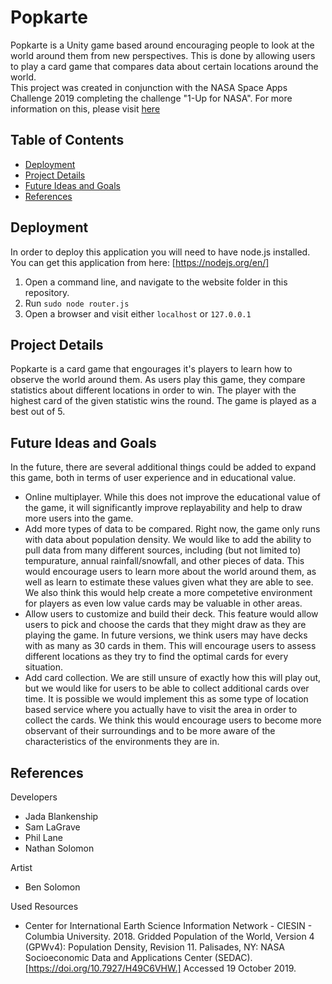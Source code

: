 # Popkarte
Popkarte is a Unity game based around encouraging people to look at the world around them from new perspectives. This is done by allowing users to play a card game that compares data about certain locations around the world.<br>
This project was created in conjunction with the NASA Space Apps Challenge 2019 completing the challenge "1-Up for NASA". For more information on this, please visit [here](https://2019.spaceappschallenge.org/challenges/living-our-world/1up-nasa-earth/teams/hypernova-studios/project)

## Table of Contents
 - [Deployment](#deploy)
 - [Project Details](#details)
 - [Future Ideas and Goals](#future)
 - [References](#references)

## <a name="deploy"/>Deployment
In order to deploy this application you will need to have node.js installed. You can get this application from here: [https://nodejs.org/en/]<br/>
 1. Open a command line, and navigate to the website folder in this repository.
 2. Run `sudo node router.js`
 3. Open a browser and visit either `localhost` or `127.0.0.1`

## <a name="details"/>Project Details
Popkarte is a card game that engourages it's players to learn how to observe the world around them. As users play this game, they compare statistics about different locations in order to win. The player with the highest card of the given statistic wins the round. The game is played as a best out of 5.

## <a name="future"/>Future Ideas and Goals
In the future, there are several additional things could be added to expand this game, both in terms of user experience and in educational value.<br/>
 - Online multiplayer. While this does not improve the educational value of the game, it will significantly improve replayability and help to draw more users into the game.<br/>
 - Add more types of data to be compared. Right now, the game only runs with data about population density. We would like to add the ability to pull data from many different sources, including (but not limited to) tempurature, annual rainfall/snowfall, and other pieces of data. This would encourage users to learn more about the world around them, as well as learn to estimate these values given what they are able to see. We also think this would help create a more competetive environment for players as even low value cards may be valuable in other areas.<br/>
 - Allow users to customize and build their deck. This feature would allow users to pick and choose the cards that they might draw as they are playing the game. In future versions, we think users may have decks with as many as 30 cards in them. This will encourage users to assess different locations as they try to find the optimal cards for every situation.<br/>
 - Add card collection. We are still unsure of exactly how this will play out, but we would like for users to be able to collect additional cards over time. It is possible we would implement this as some type of location based service where you actually have to visit the area in order to collect the cards. We think this would encourage users to become more observant of their surroundings and to be more aware of the characteristics of the environments they are in.<br/>

## <a name="references"/>References
Developers<br/>
 - Jada Blankenship<br/>
 - Sam LaGrave<br/>
 - Phil Lane<br/>
 - Nathan Solomon<br/>

Artist<br/>
 - Ben Solomon<br/>

Used Resources<br/>
- Center for International Earth Science Information Network - CIESIN - Columbia University. 2018. Gridded Population of the World, Version 4 (GPWv4): Population Density, Revision 11. Palisades, NY: NASA Socioeconomic Data and Applications Center (SEDAC). [https://doi.org/10.7927/H49C6VHW.] Accessed 19 October 2019.
